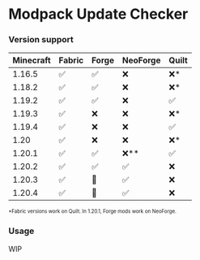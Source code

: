# Modpack Update Checker

### Version support

| Minecraft | Fabric | Forge | NeoForge | Quilt |
|-----------|--------|-------|----------|-------|
| 1.16.5    | ✅      | ✅     | ❌        | ❌*    |
| 1.18.2    | ✅      | ✅     | ❌        | ❌*    |
| 1.19.2    | ✅      | ✅     | ❌        | ✅     |
| 1.19.3    | ✅      | ❌     | ❌        | ❌*    |
| 1.19.4    | ✅      | ❌     | ❌        | ✅     |
| 1.20      | ✅      | ❌     | ❌        | ❌*    |
| 1.20.1    | ✅      | ✅     | ❌**      | ✅     |
| 1.20.2    | ✅      | ✅     | ✅        | ❌     |
| 1.20.3    | ✅      | 🚧     | ✅        | ❌     |
| 1.20.4    | ✅      | 🚧     | ✅        | ❌     |

<sup><sub>*Fabric versions work on Quilt. In 1.20.1, Forge mods work on NeoForge.</sub></sup>

### Usage
WIP
